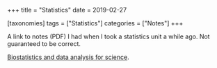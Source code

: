 +++
title = "Statistics"
date = 2019-02-27

[taxonomies]
tags = ["Statistics"]
categories = ["Notes"]
+++

A link to notes (PDF) I had when I took a statistics unit a while ago. Not guaranteed to be correct.

<!-- more -->

[Biostatistics and data analysis for science](https://github.com/urbanslug/stats-n-math/blob/master/stats/statistics.pdf).

